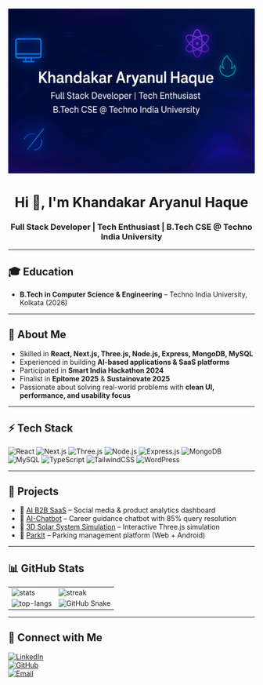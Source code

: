 <p align="center">
  <img src="assets/banner.png" alt="Banner" />
</p>

<h1 align="center">Hi 👋, I'm Khandakar Aryanul Haque</h1>
<h3 align="center">Full Stack Developer | Tech Enthusiast | B.Tech CSE @ Techno India University</h3>

---

## 🎓 Education
- **B.Tech in Computer Science & Engineering** – Techno India University, Kolkata (2026)

---

## 📝 About Me
- Skilled in **React, Next.js, Three.js, Node.js, Express, MongoDB, MySQL**
- Experienced in building **AI-based applications & SaaS platforms**
- Participated in **Smart India Hackathon 2024**
- Finalist in **Epitome 2025** & **Sustainovate 2025**
- Passionate about solving real-world problems with **clean UI, performance, and usability focus**

---

## ⚡ Tech Stack
![React](https://img.shields.io/badge/React-20232A?style=for-the-badge&logo=react&logoColor=61DAFB)
![Next.js](https://img.shields.io/badge/Next.js-000000?style=for-the-badge&logo=nextdotjs&logoColor=white)
![Three.js](https://img.shields.io/badge/Three.js-black?style=for-the-badge&logo=three.js&logoColor=white)
![Node.js](https://img.shields.io/badge/Node.js-43853D?style=for-the-badge&logo=node-dot-js&logoColor=white)
![Express.js](https://img.shields.io/badge/Express.js-404D59?style=for-the-badge)
![MongoDB](https://img.shields.io/badge/MongoDB-4EA94B?style=for-the-badge&logo=mongodb&logoColor=white)
![MySQL](https://img.shields.io/badge/MySQL-005C84?style=for-the-badge&logo=mysql&logoColor=white)
![TypeScript](https://img.shields.io/badge/TypeScript-007ACC?style=for-the-badge&logo=typescript&logoColor=white)
![TailwindCSS](https://img.shields.io/badge/Tailwind_CSS-38B2AC?style=for-the-badge&logo=tailwind-css&logoColor=white)
![WordPress](https://img.shields.io/badge/WordPress-21759B?style=for-the-badge&logo=wordpress&logoColor=white)

---

## 🚀 Projects
- 🔹 <a href="https://ai-b2b-saas.onrender.com" target="_blank" rel="noopener noreferrer">AI B2B SaaS</a> – Social media & product analytics dashboard  
- 🔹 <a href="https://frontend-chatbot-u7pk.onrender.com/" target="_blank" rel="noopener noreferrer">AI-Chatbot</a> – Career guidance chatbot with 85% query resolution  
- 🔹 <a href="https://aryanul.github.io/Solar-System-3JS/" target="_blank" rel="noopener noreferrer">3D Solar System Simulation</a> – Interactive Three.js simulation  
- 🔹 <a href="https://parkit-frontend.onrender.com/" target="_blank" rel="noopener noreferrer">ParkIt</a> – Parking management platform (Web + Android)

---

## 📊 GitHub Stats
<table align="center">
  <tr>
    <td><img src="https://github-readme-stats.vercel.app/api?username=aryanul&show_icons=true&theme=tokyonight" alt="stats" /></td>
    <td><img src="https://streak-stats.demolab.com?user=aryanul&theme=tokyonight" alt="streak" /></td>
  </tr>
  <tr>
    <td><div align="center"><img src="https://github-readme-stats.vercel.app/api/top-langs/?username=aryanul&theme=tokyonight&layout=compact" alt="top-langs" /></div></td>
    <td><div align="center">
  <img src="https://github.com/aryanul/aryanul/blob/output/github-contribution-grid-snake.svg" alt="GitHub Snake" />
</div></td>
  </tr>
</table>



---

## 🔗 Connect with Me
<a href="https://www.linkedin.com/in/khandakar-aryanul-haque" target="_blank" rel="noopener noreferrer">![LinkedIn](https://img.shields.io/badge/LinkedIn-0A66C2?style=for-the-badge&logo=linkedin&logoColor=white)</a>  
<a href="https://github.com/aryanul" target="_blank" rel="noopener noreferrer">![GitHub](https://img.shields.io/badge/GitHub-181717?style=for-the-badge&logo=github&logoColor=white)</a>  
<a href="mailto:aryanul2004@gmail.com" target="_blank" rel="noopener noreferrer">![Email](https://img.shields.io/badge/Email-D14836?style=for-the-badge&logo=gmail&logoColor=white)</a>
